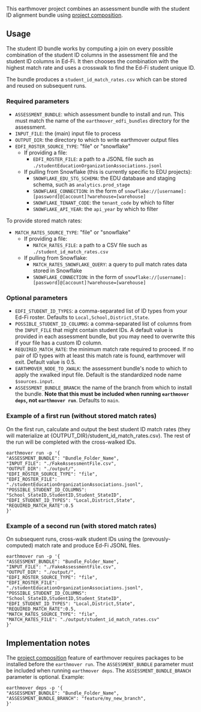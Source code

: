 This earthmover project combines an assessment bundle with the student ID alignment bundle using [project composition](https://github.com/edanalytics/earthmover?tab=readme-ov-file#project-composition).

## Usage
The student ID bundle works by computing a join on every possible combination of the student ID columns in the assessment file and the student ID columns in Ed-Fi. It then chooses the combination with the highest match rate and uses a crosswalk to find the Ed-Fi student unique ID. 

The bundle produces a `student_id_match_rates.csv` which can be stored and reused on subsequent runs.

### Required parameters
* `ASSESSMENT_BUNDLE`: which assessment bundle to install and run. This must match the name of the `earthmover_edfi_bundles` directory for the assessment.
* `INPUT_FILE`: the (main) input file to process
* `OUTPUT_DIR`: the directory to which to write earthmover output files
* `EDFI_ROSTER_SOURCE_TYPE`: "file" or "snowflake"
    * If providing a file:
        * `EDFI_ROSTER_FILE`: a path to a JSONL file such as `./studentEducationOrganizationAssociations.jsonl`
    * If pulling from Snowflake (this is currently specific to EDU projects):
        * `SNOWFLAKE_EDU_STG_SCHEMA`: the EDU database and staging schema, such as `analytics.prod_stage`
        * `SNOWFLAKE_CONNECTION`: in the form of `snowflake://[username]:[password]@[account]?warehouse=[warehouse]`
        * `SNOWFLAKE_TENANT_CODE`: the `tenant_code` by which to filter
        * `SNOWFLAKE_API_YEAR`: the `api_year` by which to filter

To provide stored match rates:
* `MATCH_RATES_SOURCE_TYPE`: "file" or "snowflake"
    * If providing a file:
        * `MATCH_RATES_FILE`: a path to a CSV file such as `./student_id_match_rates.csv`
    * If pulling from Snowflake:
        * `MATCH_RATES_SNOWFLAKE_QUERY`: a query to pull match rates data stored in Snowflake
        * `SNOWFLAKE_CONNECTION`: in the form of `snowflake://[username]:[password]@[account]?warehouse=[warehouse]`

### Optional parameters
* `EDFI_STUDENT_ID_TYPES`: a comma-separated list of ID types from your Ed-Fi roster. Defaults to `Local,School,District,State`.
* `POSSIBLE_STUDENT_ID_COLUMNS`: a comma-separated list of columns from the `INPUT_FILE` that might contain student IDs. A default value is provided in each assessment bundle, but you may need to overwrite this if your file has a custom ID column.
* `REQUIRED_MATCH_RATE`: the minimum match rate required to proceed. If no pair of ID types with at least this match rate is found, earthmover will exit. Default value is 0.5.
* `EARTHMOVER_NODE_TO_XWALK`: the assessment bundle's node to which to apply the xwalked input file. Default is the standardized node name `$sources.input`.
* `ASSESSMENT_BUNDLE_BRANCH`: the name of the branch from which to install the bundle. **Note that this must be included when running `earthmover deps`, not `earthmover run`**. Defaults to `main`.

### Example of a first run (without stored match rates)
On the first run, calculate and output the best student ID match rates (they will materialize at {OUTPUT_DIR}/student_id_match_rates.csv). The rest of the run will be completed with the cross-walked IDs.

```
earthmover run -p '{
"ASSESSMENT_BUNDLE": "Bundle_Folder_Name",
"INPUT_FILE": "./FakeAssessmentFile.csv",
"OUTPUT_DIR": "./output/",
"EDFI_ROSTER_SOURCE_TYPE": "file",
"EDFI_ROSTER_FILE": "./studentEducationOrganizationAssociations.jsonl",
"POSSIBLE_STUDENT_ID_COLUMNS": "School_StateID,StudentID,Student_StateID",
"EDFI_STUDENT_ID_TYPES": "Local,District,State",
"REQUIRED_MATCH_RATE":0.5
}'
```

### Example of a second run (with stored match rates)
On subsequent runs, cross-walk student IDs using the (prevously-computed) match rate and produce Ed-Fi JSONL files.

```
earthmover run -p '{
"ASSESSMENT_BUNDLE": "Bundle_Folder_Name",
"INPUT_FILE": "./FakeAssessmentFile.csv",
"OUTPUT_DIR": "./output/",
"EDFI_ROSTER_SOURCE_TYPE": "file",
"EDFI_ROSTER_FILE": "./studentEducationOrganizationAssociations.jsonl",
"POSSIBLE_STUDENT_ID_COLUMNS": "School_StateID,StudentID,Student_StateID",
"EDFI_STUDENT_ID_TYPES": "Local,District,State",
"REQUIRED_MATCH_RATE":0.5,
"MATCH_RATES_SOURCE_TYPE": "file",
"MATCH_RATES_FILE": "./output/student_id_match_rates.csv"
}'
```

## Implementation notes
The [project composition](https://github.com/edanalytics/earthmover?tab=readme-ov-file#project-composition) feature of earthmover requires packages to be installed before the `earthmover run`. The `ASSESSMENT_BUNDLE` parameter must be included when running `earthmover deps`. The `ASSESSMENT_BUNDLE_BRANCH` parameter is optional. Example:

```
earthmover deps -p '{
"ASSESSMENT_BUNDLE": "Bundle_Folder_Name",
"ASSESSMENT_BUNDLE_BRANCH": "feature/my_new_branch",
}'
```